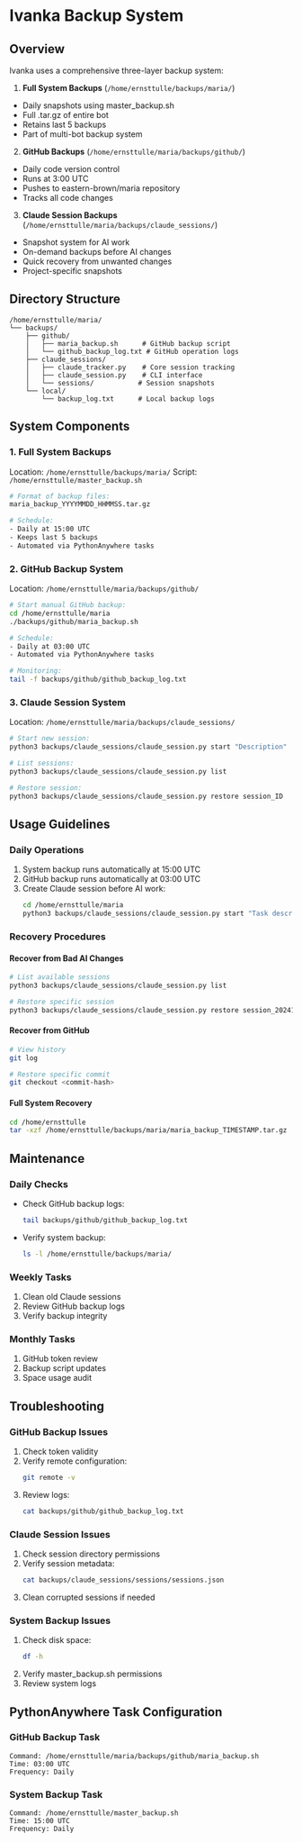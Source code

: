 # Ivanka Backup System

## Overview
Ivanka uses a comprehensive three-layer backup system:

1. **Full System Backups** (`/home/ernsttulle/backups/maria/`)
- Daily snapshots using master_backup.sh 
- Full .tar.gz of entire bot
- Retains last 5 backups
- Part of multi-bot backup system

2. **GitHub Backups** (`/home/ernsttulle/maria/backups/github/`)
- Daily code version control
- Runs at 3:00 UTC
- Pushes to eastern-brown/maria repository
- Tracks all code changes

3. **Claude Session Backups** (`/home/ernsttulle/maria/backups/claude_sessions/`)
- Snapshot system for AI work
- On-demand backups before AI changes
- Quick recovery from unwanted changes
- Project-specific snapshots

## Directory Structure
```
/home/ernsttulle/maria/
└── backups/
    ├── github/
    │   ├── maria_backup.sh      # GitHub backup script
    │   └── github_backup_log.txt # GitHub operation logs
    ├── claude_sessions/
    │   ├── claude_tracker.py    # Core session tracking
    │   ├── claude_session.py    # CLI interface
    │   └── sessions/           # Session snapshots
    └── local/
        └── backup_log.txt      # Local backup logs
```

## System Components

### 1. Full System Backups
Location: `/home/ernsttulle/backups/maria/`
Script: `/home/ernsttulle/master_backup.sh`
```bash
# Format of backup files:
maria_backup_YYYYMMDD_HHMMSS.tar.gz

# Schedule:
- Daily at 15:00 UTC
- Keeps last 5 backups
- Automated via PythonAnywhere tasks
```

### 2. GitHub Backup System
Location: `/home/ernsttulle/maria/backups/github/`
```bash
# Start manual GitHub backup:
cd /home/ernsttulle/maria
./backups/github/maria_backup.sh

# Schedule:
- Daily at 03:00 UTC
- Automated via PythonAnywhere tasks

# Monitoring:
tail -f backups/github/github_backup_log.txt
```

### 3. Claude Session System
Location: `/home/ernsttulle/maria/backups/claude_sessions/`
```bash
# Start new session:
python3 backups/claude_sessions/claude_session.py start "Description"

# List sessions:
python3 backups/claude_sessions/claude_session.py list

# Restore session:
python3 backups/claude_sessions/claude_session.py restore session_ID
```

## Usage Guidelines

### Daily Operations
1. System backup runs automatically at 15:00 UTC
2. GitHub backup runs automatically at 03:00 UTC
3. Create Claude session before AI work:
   ```bash
   cd /home/ernsttulle/maria
   python3 backups/claude_sessions/claude_session.py start "Task description"
   ```

### Recovery Procedures

#### Recover from Bad AI Changes
```bash
# List available sessions
python3 backups/claude_sessions/claude_session.py list

# Restore specific session
python3 backups/claude_sessions/claude_session.py restore session_20241214_050321
```

#### Recover from GitHub
```bash
# View history
git log

# Restore specific commit
git checkout <commit-hash>
```

#### Full System Recovery
```bash
cd /home/ernsttulle
tar -xzf /home/ernsttulle/backups/maria/maria_backup_TIMESTAMP.tar.gz
```

## Maintenance

### Daily Checks
- Check GitHub backup logs:
  ```bash
  tail backups/github/github_backup_log.txt
  ```
- Verify system backup:
  ```bash
  ls -l /home/ernsttulle/backups/maria/
  ```

### Weekly Tasks
1. Clean old Claude sessions
2. Review GitHub backup logs
3. Verify backup integrity

### Monthly Tasks
1. GitHub token review
2. Backup script updates
3. Space usage audit

## Troubleshooting

### GitHub Backup Issues
1. Check token validity
2. Verify remote configuration:
   ```bash
   git remote -v
   ```
3. Review logs:
   ```bash
   cat backups/github/github_backup_log.txt
   ```

### Claude Session Issues
1. Check session directory permissions
2. Verify session metadata:
   ```bash
   cat backups/claude_sessions/sessions/sessions.json
   ```
3. Clean corrupted sessions if needed

### System Backup Issues
1. Check disk space:
   ```bash
   df -h
   ```
2. Verify master_backup.sh permissions
3. Review system logs

## PythonAnywhere Task Configuration

### GitHub Backup Task
```
Command: /home/ernsttulle/maria/backups/github/maria_backup.sh
Time: 03:00 UTC
Frequency: Daily
```

### System Backup Task
```
Command: /home/ernsttulle/master_backup.sh
Time: 15:00 UTC
Frequency: Daily
```